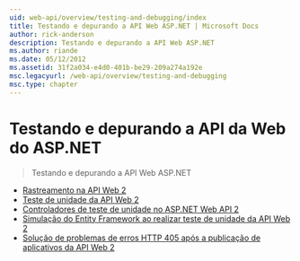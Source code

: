 ```yaml
---
uid: web-api/overview/testing-and-debugging/index
title: Testando e depurando a API Web ASP.NET | Microsoft Docs
author: rick-anderson
description: Testando e depurando a API Web ASP.NET
ms.author: riande
ms.date: 05/12/2012
ms.assetid: 31f2a034-e4d0-401b-be29-209a274a192e
msc.legacyurl: /web-api/overview/testing-and-debugging
msc.type: chapter
---
```

<a name="testing-and-debugging-aspnet-web-api"></a>Testando e depurando a API da Web do ASP.NET
====================
> Testando e depurando a API Web ASP.NET


- [Rastreamento na API Web 2](tracing-in-aspnet-web-api.md)
- [Teste de unidade da API Web 2](unit-testing-with-aspnet-web-api.md)
- [Controladores de teste de unidade no ASP.NET Web API 2](unit-testing-controllers-in-web-api.md)
- [Simulação do Entity Framework ao realizar teste de unidade da API Web 2](mocking-entity-framework-when-unit-testing-aspnet-web-api-2.md)
- [Solução de problemas de erros HTTP 405 após a publicação de aplicativos da API Web 2](troubleshooting-http-405-errors-after-publishing-web-api-applications.md)
